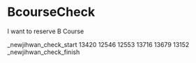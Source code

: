 # BcourseCheck
I want to reserve B Course

_newjihwan_check_start
13420
12546
12553
13716
13679
13152
_newjihwan_check_finish
